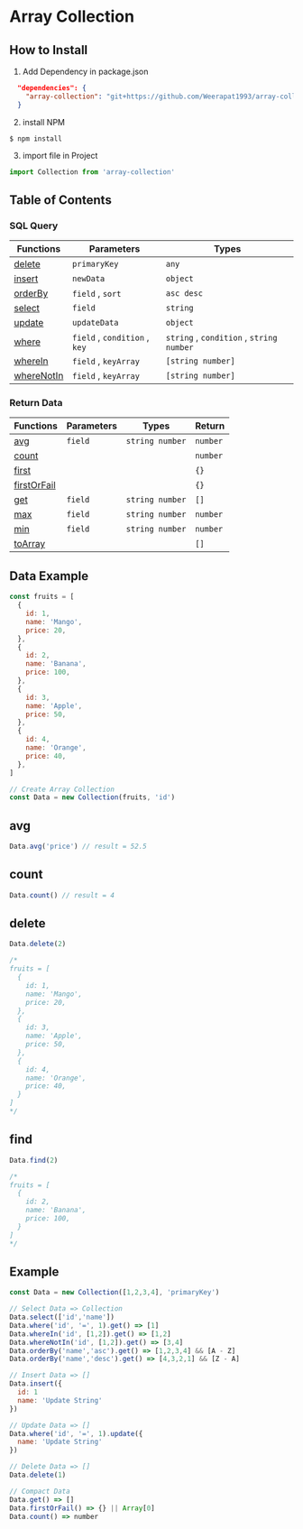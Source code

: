 # Array Collection

## How to Install

1. Add Dependency in package.json
```json
  "dependencies": {
    "array-collection": "git+https://github.com/Weerapat1993/array-collection.git",
  }
```

2. install NPM
```linux
$ npm install
```

3. import file in Project
```javascript
import Collection from 'array-collection'
```

## Table of Contents

### SQL Query

|Functions|Parameters|Types
|---|---|---|
|[delete](#delete)|`primaryKey`|`any`|
|[insert](#insert)|`newData`|`object`|
|[orderBy](#orderBy)|`field` , `sort`|`asc desc`|
|[select](#select)|`field`|`string`|
|[update](#update)|`updateData`|`object`|
|[where](#where)|`field` , `condition` , `key`|`string` , `condition` , `string number`|
|[whereIn](#whereIn)|`field` , `keyArray`|`[string number]`|
|[whereNotIn](#whereNotIn)|`field` , `keyArray`|`[string number]`|

### Return Data 


|Functions|Parameters|Types|Return|
|---|---|---|---|
|[avg](#avg)                |`field`|`string number`|`number`|
|[count](#count)            |   ||`number`|
|[first](#first)            |   ||`{}`|
|[firstOrFail](#firstOrFail)|   ||`{}`|
|[get](#get)                |`field`|`string number`|`[]`|
|[max](#max)                |`field`|`string number`|`number`|
|[min](#min)                |`field`|`string number`|`number`|
|[toArray](#toArray)        |   ||`[]`|

## Data Example
```javascript
const fruits = [
  {
    id: 1,
    name: 'Mango',
    price: 20,
  },
  {
    id: 2,
    name: 'Banana',
    price: 100,
  },
  {
    id: 3,
    name: 'Apple',
    price: 50,
  },
  {
    id: 4,
    name: 'Orange',
    price: 40,
  },
]

// Create Array Collection
const Data = new Collection(fruits, 'id')
```


## avg
```javascript
Data.avg('price') // result = 52.5
```

## count
```javascript
Data.count() // result = 4
```

## delete
```javascript
Data.delete(2)

/*
fruits = [
  {
    id: 1,
    name: 'Mango',
    price: 20,
  },
  {
    id: 3,
    name: 'Apple',
    price: 50,
  },
  {
    id: 4,
    name: 'Orange',
    price: 40,
  }
]
*/
```

## find
```javascript
Data.find(2)

/*
fruits = [
  {
    id: 2,
    name: 'Banana',
    price: 100,
  }
]
*/
```


## Example
```javascript
const Data = new Collection([1,2,3,4], 'primaryKey')

// Select Data => Collection
Data.select(['id','name'])
Data.where('id', '=', 1).get() => [1]
Data.whereIn('id', [1,2]).get() => [1,2]
Data.whereNotIn('id', [1,2]).get() => [3,4]
Data.orderBy('name','asc').get() => [1,2,3,4] && [A - Z]
Data.orderBy('name','desc').get() => [4,3,2,1] && [Z - A]

// Insert Data => []
Data.insert({
  id: 1
  name: 'Update String'
})

// Update Data => []
Data.where('id', '=', 1).update({
  name: 'Update String'
})

// Delete Data => []
Data.delete(1)

// Compact Data
Data.get() => []
Data.firstOrFail() => {} || Array[0]
Data.count() => number
```
